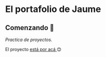 # El portafolio de Jaume

## Comenzando 🚀

_Practica de proyectos._

El proyecto [está por acá ](https://leonidasesteban.com/aprender/portafolio-jaume/) 😊